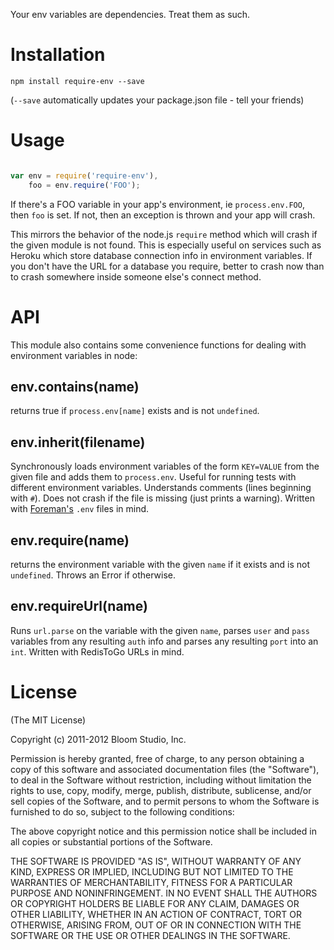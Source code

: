 Your env variables are dependencies. Treat them as such.

# Installation

`npm install require-env --save`

(`--save` automatically updates your package.json file - tell your friends)

# Usage

```javascript

var env = require('require-env'),
    foo = env.require('FOO');

```

If there's a FOO variable in your app's environment, ie `process.env.FOO`, then `foo` is set. If not, then an exception is thrown and your app will crash.

This mirrors the behavior of the node.js `require` method which will crash if the given module is not found. This is especially useful on services such as Heroku which store database connection info in environment variables. If you don't have the URL for a database you require, better to crash now than to crash somewhere inside someone else's connect method.

# API

This module also contains some convenience functions for dealing with environment variables in node:

## env.contains(name)

returns true if `process.env[name]` exists and is not `undefined`.

## env.inherit(filename)

Synchronously loads environment variables of the form `KEY=VALUE` from the given file and adds them to `process.env`. Useful for running tests with different environment variables. Understands comments (lines beginning with `#`). Does not crash if the file is missing (just prints a warning). Written with [Foreman's](https://github.com/ddollar/foreman) `.env` files in mind.

## env.require(name)

returns the environment variable with the given `name` if it exists and is not `undefined`. Throws an Error if otherwise.

## env.requireUrl(name)

Runs `url.parse` on the variable with the given `name`, parses `user` and `pass` variables from any resulting `auth` info and parses any resulting `port` into an `int`. Written with RedisToGo URLs in mind.

# License

(The MIT License)

Copyright (c) 2011-2012 Bloom Studio, Inc.

Permission is hereby granted, free of charge, to any person obtaining a copy
of this software and associated documentation files (the "Software"), to deal
in the Software without restriction, including without limitation the rights
to use, copy, modify, merge, publish, distribute, sublicense, and/or sell
copies of the Software, and to permit persons to whom the Software is
furnished to do so, subject to the following conditions:

The above copyright notice and this permission notice shall be included in
all copies or substantial portions of the Software.

THE SOFTWARE IS PROVIDED "AS IS", WITHOUT WARRANTY OF ANY KIND, EXPRESS OR
IMPLIED, INCLUDING BUT NOT LIMITED TO THE WARRANTIES OF MERCHANTABILITY,
FITNESS FOR A PARTICULAR PURPOSE AND NONINFRINGEMENT. IN NO EVENT SHALL THE
AUTHORS OR COPYRIGHT HOLDERS BE LIABLE FOR ANY CLAIM, DAMAGES OR OTHER
LIABILITY, WHETHER IN AN ACTION OF CONTRACT, TORT OR OTHERWISE, ARISING FROM,
OUT OF OR IN CONNECTION WITH THE SOFTWARE OR THE USE OR OTHER DEALINGS IN
THE SOFTWARE.
